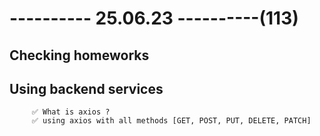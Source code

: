 # ---------- 25.06.23 ----------(113)

## Checking homeworks

## Using backend services

         ✅ What is axios ?
         ✅ using axios with all methods [GET, POST, PUT, DELETE, PATCH]
